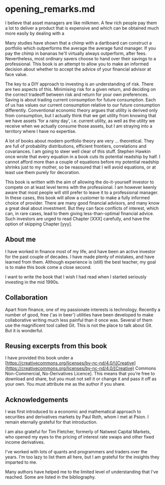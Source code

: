 # opening\_remarks.md

I believe that asset managers are like milkmen. A few rich people pay them a lot to deliver a product that is expensive and which can be obtained much more easily by dealing with a

Many studies have shown that a chimp with a dartboard can construct a portfolio which outperforms the average the average fund manager. If you pay the chimp in bananas he'll virtually always outperform, after fees. Nevertheless, most ordinary savers choose to hand over their savings to a professional. This book is an attempt to allow you to make an informed decision about whether to accept the advice of your financial advisor at face value.

The key to a DIY approach to investing is an understanding of risk. There are two aspects of this. Minimising risk for a given return, and deciding on the correct tradeoff between risk and return for your own preferences. Saving is about trading current consumption for future consumption. Each of us has values our current consumption relative to our future consumption differently. Conventional economic theory argues that utility is derived only from consumption, but I actually think that we get utility from knowing that we have assets 'for a rainy day', i.e. current utility, as well as the utility we receive when we actually consume those assets, but I am straying into a territory where I have no expertise.

A lot of books about modern portfolio theory are very ... theoretical. They are full of probability distributions, efficient frontiers, correlations and covariances. I am going to steer well clear of this stuff. Stephen Hawkin once wrote that every equation in a book cuts its potential readship by half. I cannot afford more than a couple of equations before my potential readship shrinks just to my mother, so be reassured that I will avoid equations, or at least use them purely for decoration.

This book is written with the aim of allowing the do-it-yourself investor to compete on at least level terms with the professional. I am however keenly aware that most people will still prefer to leave it to a professional manager. In these cases, this book will allow a customer to make a fully informed choice of provider. There are many good financial advisors, and many know a great deal about investment. But they can face conflicts of interest, which can, in rare cases, lead to them giving less-than-optimal financial advice. Such investors are urged to read Chapter \[XXX\] carefully, and have the option of skipping Chapter \[yyy\].

## About me

I have worked in finance most of my life, and have been an active investor for the past couple of decades. I have made plenty of mistakes, and have learned from them. Although experience is \(still\) the best teacher, my goal is to make this book come a close second.

I want to write the book that I wish I had read when I started seriously investing in the mid 1990s.

## Collaboration

Apart from finance, one of my passionate interests is technology. Recently a number of good, free \('as in beer'\) utilities have been developed to make collaborative writing much less painful than it once was. Several of them use the magnificent tool called Git. This is not the place to talk about Git. But it is wonderful.

## Reusing excerpts from this book

I have provided this book under a [https://creativecommons.org/licenses/by-nc-nd/4.0/\[Creative](https://creativecommons.org/licenses/by-nc-nd/4.0/[Creative) Commons Non-Commercial, No-Derivatives Licence\]. This means that you’re free to download and share, but you must not sell it or change it and pass it off as your own. You must attribute me as the author if you share.

## Acknowledgements

I was first introduced to a economic and mathematical approach to securities and derivatives markets by Paul Roth, whom I met at Psion. I remain eternally grateful for that introduction.

I am also grateful for Tim Fletcher, formerly of Natwest Capital Markets, who opened my eyes to the pricing of interest rate swaps and other fixed income derivatives.

I've worked with lots of quants and programmers and traders over the years. I'm too lazy to list them all here, but I am grateful for the insights they imparted to me.

Many authors have helped me to the limited level of understanding that I've reached. Some are listed in the bibliography.

